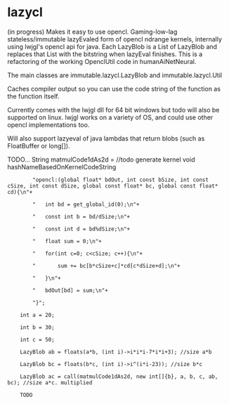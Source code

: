 # lazycl
(in progress) Makes it easy to use opencl. Gaming-low-lag stateless/immutable lazyEvaled form of opencl ndrange kernels, internally using lwjgl's opencl api for java. Each LazyBlob is a List of LazyBlob and replaces that List with the bitstring when lazyEval finishes. This is a refactoring of the working OpenclUtil code in humanAiNetNeural. 

The main classes are immutable.lazycl.LazyBlob and immutable.lazycl.Util

Caches compiler output so you can use the code string of the function as the function itself.

Currently comes with the lwjgl dll for 64 bit windows but todo will also be supported on linux. lwjgl works on a variety of OS, and could use other opencl implementations too.

Will also support lazyeval of java lambdas that return blobs (such as FloatBuffer or long[]).

TODO...
String matmulCode1dAs2d = //todo generate kernel void hashNameBasedOnKernelCodeString

			"opencl:(global float* bdOut, int const bSize, int const cSize, int const dSize, global const float* bc, global const float* cd){\n"+
			
			"	int bd = get_global_id(0);\n"+
			
			"	const int b = bd/dSize;\n"+
			
			"	const int d = bd%dSize;\n"+
			
			"	float sum = 0;\n"+
			
			"	for(int c=0; c<cSize; c++){\n"+
			
			"		sum += bc[b*cSize+c]*cd[c*dSize+d];\n"+
			
			"	}\n"+
			
			"	bdOut[bd] = sum;\n"+
			
			"}";
			
		int a = 20;
		
		int b = 30;
		
		int c = 50;
		
		LazyBlob ab = floats(a*b, (int i)->i*i*i-7*i*i+3); //size a*b
		
		LazyBlob bc = floats(b*c, (int i)->i^(i*i-23)); //size b*c
		
		LazyBlob ac = call(matmulCode1dAs2d, new int[]{b}, a, b, c, ab, bc); //size a*c. multiplied
		
		TODO
